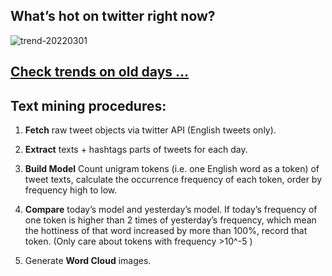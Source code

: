 ## What’s hot on twitter right now?

![trend-20220301][wordcloud]

[wordcloud]: https://raw.githubusercontent.com/xdqc/tweet-trend-everyday/master/word-cloud/trend-20220301.png?token=AF5V4P7ADR6KQBZ4CEDTNIK6AXRMU "trend-20220301"

## [Check trends on old days ...](https://github.com/xdqc/tweet-trend-everyday/tree/master/word-cloud)

## Text mining procedures:

1. **Fetch** raw tweet objects via twitter API (English tweets only).

2. **Extract** texts + hashtags parts of tweets for each day.

3. **Build Model** Count unigram tokens (i.e. one English word as a token) of tweet texts, calculate the occurrence frequency of each token, order by frequency high to low.

4. **Compare** today’s model and yesterday’s model. If today’s frequency of one token is higher than 2 times of yesterday’s frequency, which mean the hottiness of that word increased by more than 100%, record that token. (Only care about tokens with frequency >10^-5 )

5. Generate **Word Cloud** images.
